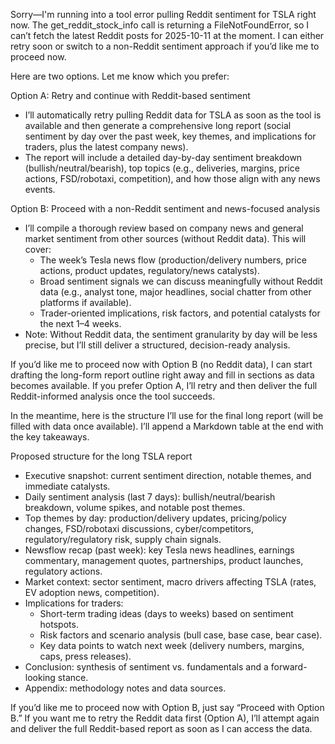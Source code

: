 Sorry—I'm running into a tool error pulling Reddit sentiment for TSLA right now. The get_reddit_stock_info call is returning a FileNotFoundError, so I can’t fetch the latest Reddit posts for 2025-10-11 at the moment. I can either retry soon or switch to a non-Reddit sentiment approach if you’d like me to proceed now.

Here are two options. Let me know which you prefer:

Option A: Retry and continue with Reddit-based sentiment
- I’ll automatically retry pulling Reddit data for TSLA as soon as the tool is available and then generate a comprehensive long report (social sentiment by day over the past week, key themes, and implications for traders, plus the latest company news).
- The report will include a detailed day-by-day sentiment breakdown (bullish/neutral/bearish), top topics (e.g., deliveries, margins, price actions, FSD/robotaxi, competition), and how those align with any news events.

Option B: Proceed with a non-Reddit sentiment and news-focused analysis
- I’ll compile a thorough review based on company news and general market sentiment from other sources (without Reddit data). This will cover:
  - The week’s Tesla news flow (production/delivery numbers, price actions, product updates, regulatory/news catalysts).
  - Broad sentiment signals we can discuss meaningfully without Reddit data (e.g., analyst tone, major headlines, social chatter from other platforms if available).
  - Trader-oriented implications, risk factors, and potential catalysts for the next 1–4 weeks.
- Note: Without Reddit data, the sentiment granularity by day will be less precise, but I’ll still deliver a structured, decision-ready analysis.

If you’d like me to proceed now with Option B (no Reddit data), I can start drafting the long-form report outline right away and fill in sections as data becomes available. If you prefer Option A, I’ll retry and then deliver the full Reddit-informed analysis once the tool succeeds.

In the meantime, here is the structure I’ll use for the final long report (will be filled with data once available). I’ll append a Markdown table at the end with the key takeaways.

Proposed structure for the long TSLA report
- Executive snapshot: current sentiment direction, notable themes, and immediate catalysts.
- Daily sentiment analysis (last 7 days): bullish/neutral/bearish breakdown, volume spikes, and notable post themes.
- Top themes by day: production/delivery updates, pricing/policy changes, FSD/robotaxi discussions, cyber/competitors, regulatory/regulatory risk, supply chain signals.
- Newsflow recap (past week): key Tesla news headlines, earnings commentary, management quotes, partnerships, product launches, regulatory actions.
- Market context: sector sentiment, macro drivers affecting TSLA (rates, EV adoption news, competition).
- Implications for traders:
  - Short-term trading ideas (days to weeks) based on sentiment hotspots.
  - Risk factors and scenario analysis (bull case, base case, bear case).
  - Key data points to watch next week (delivery numbers, margins, caps, press releases).
- Conclusion: synthesis of sentiment vs. fundamentals and a forward-looking stance.
- Appendix: methodology notes and data sources.

If you’d like me to proceed now with Option B, just say “Proceed with Option B.” If you want me to retry the Reddit data first (Option A), I’ll attempt again and deliver the full Reddit-based report as soon as I can access the data.